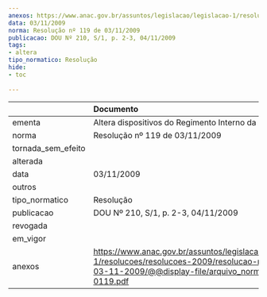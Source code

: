 ```yaml
---
anexos: https://www.anac.gov.br/assuntos/legislacao/legislacao-1/resolucoes/resolucoes-2009/resolucao-no-119-de-03-11-2009/@@display-file/arquivo_norma/RA2009-0119.pdf
data: 03/11/2009
norma: Resolução nº 119 de 03/11/2009
publicacao: DOU Nº 210, S/1, p. 2-3, 04/11/2009
tags:
- altera
tipo_normatico: Resolução
hide: 
- toc 
 
---
```


|                    | Documento                                                                                                                                                       |
|:-------------------|:----------------------------------------------------------------------------------------------------------------------------------------------------------------|
| ementa             | Altera dispositivos do Regimento Interno da ANAC.                                                                                                               |
| norma              | Resolução nº 119 de 03/11/2009                                                                                                                                  |
| tornada_sem_efeito |                                                                                                                                                                 |
| alterada           |                                                                                                                                                                 |
| data               | 03/11/2009                                                                                                                                                      |
| outros             |                                                                                                                                                                 |
| tipo_normatico     | Resolução                                                                                                                                                       |
| publicacao         | DOU Nº 210, S/1, p. 2-3, 04/11/2009                                                                                                                             |
| revogada           |                                                                                                                                                                 |
| em_vigor           |                                                                                                                                                                 |
| anexos             | https://www.anac.gov.br/assuntos/legislacao/legislacao-1/resolucoes/resolucoes-2009/resolucao-no-119-de-03-11-2009/@@display-file/arquivo_norma/RA2009-0119.pdf |